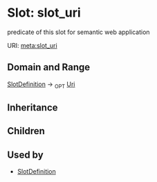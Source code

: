# Slot: slot_uri


predicate of this slot for semantic web application

URI: [meta:slot_uri](https://w3id.org/biolink/biolinkml/meta/slot_uri)
## Domain and Range

[SlotDefinition](SlotDefinition.md) ->  <sub>OPT</sub> [Uri](Uri.md)
## Inheritance

## Children

## Used by

 * [SlotDefinition](SlotDefinition.md)
